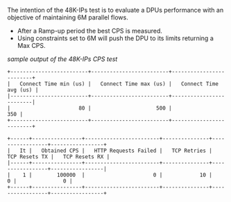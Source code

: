 The intention of the 48K-IPs test is to evaluate a DPUs performance with an objective of maintaining 6M parallel flows.
 - After a Ramp-up period the best CPS is measured.
 - Using constraints set to 6M will push the DPU to its limits returning a Max CPS.



*sample output of the 48K-IPs CPS test*
```
+-------------------------+-------------------------+-------------------------+
|   Connect Time min (us) |   Connect Time max (us) |   Connect Time avg (us) |
|-------------------------+-------------------------+-------------------------|
|                      80 |                     500 |                     350 |
+-------------------------+-------------------------+-------------------------+

+------+----------------+------------------------+---------------+-----------------+-----------------+
|   It |   Obtained CPS |   HTTP Requests Failed |   TCP Retries |   TCP Resets TX |   TCP Resets RX |
|------+----------------+------------------------+---------------+-----------------+-----------------|
|    1 |        100000  |                      0 |            10 |               0 |               0 |
+------+----------------+------------------------+---------------+-----------------+-----------------+
```